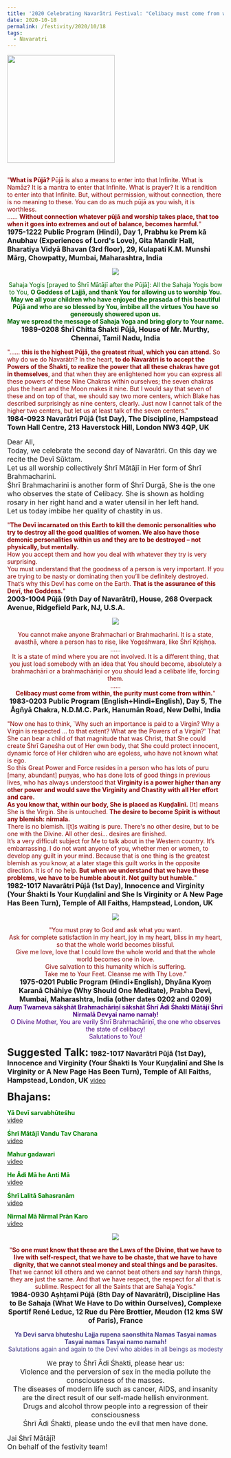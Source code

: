 ```yaml
---
title: '2020 Celebrating Navarātri Festival: "Celibacy must come from within, the purity must come from within" '
date: 2020-10-18
permalink: /festivity/2020/10/18
tags:
  - Navaratri
---
```


<div style="text-align: left"><img src="/images/image00.png" width="250" /></div><br>

<p>
<font color="DarkRed">"<b>What is Pūjā?</b> Pūjā is also a means to enter into that Infinite. What is Namāz? It is a mantra to enter that Infinite. What is prayer? It is a rendition to enter into that Infinite. But, without permission, without connection, there is no meaning to these. You can do as much pūjā as you wish, it is worthless.<br> 
...... <b>Without connection whatever pūjā and worship takes place, that too when it goes into extremes and out of balance, becomes harmful.</b>"</font><br>
<font size="+0"><b>1975-1222 Public Program (Hindi), Day 1, Prabhu ke Prem kā Anubhav (Experiences of Lord's Love), Gita Mandir Hall, Bharatiya Vidyā Bhavan (3rd floor), 29, Kulapati K.M. Munshi Mārg, Chowpatty, Mumbai, Maharashtra, India</b></font>
</p>

<div style="text-align: center"><img src="/images/image512.png" /></div>

<p style="text-align:center;">
<font color="DarkGreen">Sahaja Yogis [prayed to Śhrī Mātājī after the Pūjā]: All the Sahaja Yogis bow to You, <b>O Goddess
of Lajjā, and thank You for allowing us to worship You.<br>
May we all your children who have enjoyed the prasada of this beautiful Pūjā and who are so blessed by You, 
imbibe all the virtues You have so generously showered upon us.<br> 
May we spread the message of Sahaja Yoga and bring glory to Your name.</b></font><br>
<font size="+0"><b>1989-0208 Śhrī Chitta Śhakti Pūjā, House of Mr. Murthy, Chennai, Tamil Nadu, India</b></font>
</p>

<p>
<font color="DarkRed">"...... <b>this is the highest Pūjā, the greatest ritual, which you can attend.</b> So why do we do Navarātri? In the heart, <b>to do Navarātri is to accept the Powers of the Śhakti, to realize the power that all these chakras have got in themselves</b>, and that when they are enlightened how you can express all these powers of these Nine Chakras within ourselves; the seven chakras plus the heart and the Moon makes it nine. But I would say that seven of these and on top of that, we should say two more centers, which Blake has described surprisingly as nine centers, clearly. Just now I cannot talk of the higher two centers, but let us at least talk of the seven centers."</font><br>
<font size="+0"><b>1984-0923 Navarātri Pūjā (1st Day), The Discipline, Hampstead Town Hall Centre, 213 Haverstock Hill, London NW3 4QP, UK</b></font>
</p>

<p>
<font size="+0">Dear All,<br>
Today, we celebrate the second day of Navarātri. On this day we recite the Devī Sūktam.<br>
Let us all worship collectively Śhrī Mātājī in Her form of Śhrī Brahmacharini.<br>
Śhrī Brahmacharini is another form of Śhrī Durgā, She is the one who observes the state of Celibacy. She is shown as holding rosary in her right hand and a water utensil in her left hand.<br>
Let us today imbibe her quality of chastity in us.</font><br>
</p>

<p>
<font color="DarkRed">"<b>The Devī incarnated on this Earth to kill the demonic personalities who try to destroy all the good qualities of women. We also have those demonic personalities within us and they are to be destroyed – not physically, but mentally.</b><br>
How you accept them and how you deal with whatever they try is very surprising.<br>
You must understand that the goodness of a person is very important. If you are trying to be nasty or dominating then you’ll be definitely destroyed. That’s why this Devī has come on the Earth. <b>That is the assurance of this Devī, the Goddess.</b>"</font><br>
<font size="+0"><b>2003-1004 Pūjā (9th Day of Navarātri), House, 268 Overpack Avenue, Ridgefield Park, NJ, U.S.A.</b></font>
</p>

<div style="text-align: center"><img src="/images/image513.png" /></div>

<p style="text-align:center;">
<font color="DarkRed">You cannot make anyone Brahmachari or Brahmacharini. It is a state, avasthā, where a person has to rise, like Yogeśhwara, like Śhrī Kṛiṣhṇa.<br>
......<br>
It is a state of mind where you are not involved. It is a different thing, that you just load somebody with an idea that You should become, absolutely a brahmachārī or a brahmachāriṇī or you should lead a celibate life, forcing them.<br>
......<br>
<b>Celibacy must come from within, the purity must come from within.</b>"</font><br>
<font size="+0"><b>1983-0203 Public Program (English+Hindi+English), Day 5, The Āgñyā Chakra, N.D.M.C. Park, Hanumān Road, New Delhi, India</b></font>
</p>

<p>
<font color="DarkRed">"Now one has to think, `Why such an importance is paid to a Virgin? Why a Virgin is respected ... to that extent? What are the Powers of a Virgin?' That She can bear a child of that magnitude that was Christ, that She could create Śhrī Gaṇeśha out of Her own body, that She could protect innocent, dynamic force of Her children who are egoless, who have not known what is ego.<br>
So this Great Power and Force resides in a person who has lots of puru [many, abundant] puṇyas, who has done lots of good things in previous lives, who has always understood that <b>Virginity is a power higher than any other power and would save the Virginity and Chastity with all Her effort and care.<br> As you know that, within our body, She is placed as Kuṇḍalinī.</b> [It] means She is the Virgin. She is untouched. <b>The desire to become Spirit is without any blemish: nirmala.</b><br>
There is no blemish. I[t]s waiting is pure. There's no other desire, but to be one with the Divine. All other desi... desires are finished.<br>
It’s a very difficult subject for Me to talk about in the Western country. It’s embarrassing. I do not
want anyone of you, whether men or women, to develop any guilt in your mind. Because that is one thing is the greatest blemish as you know, at a later stage this guilt works in the opposite direction. It is of no help. <b>But when we understand that we have these problems, we have to be humble about it. Not guilty but humble.</b>"</font><br>
<font size="+0"><b>1982-1017 Navarātri Pūjā (1st Day), Innocence and Virginity (Your Śhakti Is Your Kuṇḍalinī and She Is Virginity or A New Page Has Been Turn), Temple of All Faiths, Hampstead, London, UK</b></font>
</p>

<div style="text-align: center"><img src="/images/image514.png" /></div>

<p style=" text-align:center;">
<font color="DarkRed">"You must pray to God and ask what you want.<br>
Ask for complete satisfaction in my heart, joy in my heart, bliss in my heart, so that the whole world becomes blissful.<br>
Give me love, love that I could love the whole world and that the whole world becomes one in love.<br>
Give salvation to this humanity which is suffering.<br>
Take me to Your Feet. Cleanse me with Thy Love."</font><br>
<font size="+0"><b>1975-0201 Public Program (Hindi+English), Dhyāna Kyoṃ Karanā Chāhiye (Why Should One Meditate), Prabha Devi, Mumbai, Maharashtra, India (other dates 0202 and 0209)</b></font><br>
<font color="Indigo"><b>Auṃ Twameva sākṣhāt Brahmachāriṇī sākshāt Śhrī Ādi Śhakti Mātājī Śhrī Nirmalā Devyai namo namaḥ!</b><br>
O Divine Mother, You are verily Śhrī Brahmachāriṇī, the one who observes the state of celibacy!<br>
Salutations to You!</font><br>
</p>

<font size="+2"><b>Suggested Talk:</b></font> 
<font size="+0"><b>1982-1017 Navarātri Pūjā (1st Day), Innocence and Virginity (Your Śhakti Is Your Kuṇḍalinī and She Is Virginity or A New Page Has Been Turn), Temple of All Faiths, Hampstead, London, UK</b></font>
<a href="https://www.youtube.com/watch?v=KwhRUKYdpt4&feature=emb_logo&ab_channel=TeachingsofH.H.ShriMatajiNirmalaDevi"> video</a><br>

<font size="+2"><b>Bhajans:</b></font>

<p>
<font color="green"><b>Yā Devī sarvabhūteśhu</b></font><br>
<a href="https://seven-teams.github.io/Videos_Links.html"> video</a><br>
</p>

<p>
<font color="green"><b>Śhrī Mātājī Vandu Tav Charana</b></font><br>
<a href="https://www.youtube.com/watch?v=gO8ITyclHVE&ab_channel=SahajaYoga">video</a>
</p>

<p>
<font color="green"><b>Mahur gadawari</b></font><br>
<a href="https://www.youtube.com/watch?v=EWoUoau4BOw&ab_channel=SahajayogaCulture">video</a>
</p>
 
<p>
<font color="green"><b>He Ādi Mā he Anti Mā</b></font><br>
<a href="https://www.youtube.com/watch?v=rbi_HSVoF2Q&ab_channel=SahajaYoga">video</a> 
</p>

<p>
<font color="green"><b>Śhrī Lalitā Sahasranām</b></font><br>
<a href="https://www.youtube.com/watch?v=PKNAgirTBr4&ab_channel=PetrasLisauskas">video</a> 
</p>

<p>
<font color="green"><b>Nirmal Mā Nirmal Prān Karo</b></font><br>
<a href="https://www.youtube.com/watch?v=xXa-evjxsE4&ab_channel=SahajaYoga">video</a> 
</p>

<div style="text-align: center"><img src="/images/image515.png" /></div>

<p style="text-align:center;">
<font color="DarkRed">"<b>So one must know that these are the Laws of the Divine, that we have to live with self-respect, that we have to be chaste, that we have to have dignity, that we cannot steal money and steal things and be parasites.</b> That we cannot kill others and we cannot beat others and say harsh things, they are just the same. And that we have respect, the respect for all that is sublime. Respect for all the Saints that are Sahaja Yogis."</b></font><br>
<font size="+0"><b>1984-0930 Aṣhṭamī Pūjā (8th Day of Navarātri), Discipline Has to Be Sahaja (What We Have to Do within Ourselves), Complexe Sportif René Leduc, 12 Rue du Père Brottier, Meudon (12 kms SW of Paris), France</b></font>
</p>

<p style="color:DarkSlateBlue; text-align:center;">
<b>Ya Devi sarva bhuteshu Lajja rupena saonsthita
Namas Tasyai namas Tasyai namas Tasyai namo namah!</b><br>
Salutations again and again to the Devī who abides in all beings as modesty
</p>

<p style="text-align:center;">
W<font size="+0">e pray to Śhrī Ādi Śhakti, please hear us:<br>
Violence and the perversion of sex in the media pollute the consciousness of the masses.<br>
The diseases of modern life such as cancer, AIDS, and insanity are the direct result of our self-made hellish environment.<br>
Drugs and alcohol throw people into a regression of their consciousness<br>
Śhrī Ādi Śhakti, please undo the evil that men have done.</font><br>
</p>

<p>
<font size="+0">Jai Śhrī Mātājī!<br>
On behalf of the festivity team!</font>
</p>